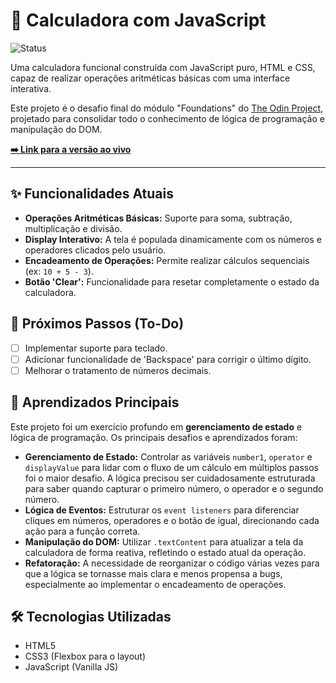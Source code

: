 # 🧮 Calculadora com JavaScript

![Status](https://img.shields.io/badge/status-em%20desenvolvimento-yellow)

Uma calculadora funcional construída com JavaScript puro, HTML e CSS, capaz de realizar operações aritméticas básicas com uma interface interativa.

Este projeto é o desafio final do módulo "Foundations" do [The Odin Project](https://www.theodinproject.com/), projetado para consolidar todo o conhecimento de lógica de programação e manipulação do DOM.

**[➡️ Link para a versão ao vivo](https://pfrigeri.github.io/Calculator-js/)**

---

## ✨ Funcionalidades Atuais

* **Operações Aritméticas Básicas:** Suporte para soma, subtração, multiplicação e divisão.
* **Display Interativo:** A tela é populada dinamicamente com os números e operadores clicados pelo usuário.
* **Encadeamento de Operações:** Permite realizar cálculos sequenciais (ex: `10 + 5 - 3`).
* **Botão 'Clear':** Funcionalidade para resetar completamente o estado da calculadora.

## 🚧 Próximos Passos (To-Do)

* [ ] Implementar suporte para teclado.
* [ ] Adicionar funcionalidade de 'Backspace' para corrigir o último dígito.
* [ ] Melhorar o tratamento de números decimais.

## 🧠 Aprendizados Principais

Este projeto foi um exercício profundo em **gerenciamento de estado** e lógica de programação. Os principais desafios e aprendizados foram:

* **Gerenciamento de Estado:** Controlar as variáveis `number1`, `operator` e `displayValue` para lidar com o fluxo de um cálculo em múltiplos passos foi o maior desafio. A lógica precisou ser cuidadosamente estruturada para saber quando capturar o primeiro número, o operador e o segundo número.
* **Lógica de Eventos:** Estruturar os `event listeners` para diferenciar cliques em números, operadores e o botão de igual, direcionando cada ação para a função correta.
* **Manipulação do DOM:** Utilizar `.textContent` para atualizar a tela da calculadora de forma reativa, refletindo o estado atual da operação.
* **Refatoração:** A necessidade de reorganizar o código várias vezes para que a lógica se tornasse mais clara e menos propensa a bugs, especialmente ao implementar o encadeamento de operações.

## 🛠️ Tecnologias Utilizadas

* HTML5
* CSS3 (Flexbox para o layout)
* JavaScript (Vanilla JS)
